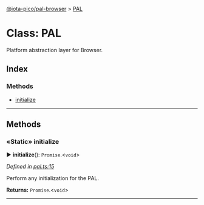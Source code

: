 [@iota-pico/pal-browser](../README.md) > [PAL](../classes/pal.md)



# Class: PAL


Platform abstraction layer for Browser.

## Index

### Methods

* [initialize](pal.md#initialize)



---
## Methods
<a id="initialize"></a>

### «Static» initialize

► **initialize**(): `Promise`.<`void`>



*Defined in [pal.ts:15](https://github.com/iotaeco/iota-pico-pal-browser/blob/335e2b5/src/pal.ts#L15)*



Perform any initialization for the PAL.




**Returns:** `Promise`.<`void`>





___


